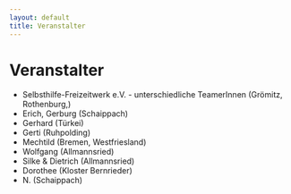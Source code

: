 ```yaml
---
layout: default
title: Veranstalter
---
```

# Veranstalter

- Selbsthilfe-Freizeitwerk e.V. - unterschiedliche TeamerInnen (Grömitz,
  Rothenburg,)
- Erich, Gerburg (Schaippach)
- Gerhard (Türkei)
- Gerti (Ruhpolding)
- Mechtild (Bremen, Westfriesland)
- Wolfgang (Allmannsried)
- Silke & Dietrich (Allmannsried)
- Dorothee (Kloster Bernrieder)
- N. (Schaippach)
